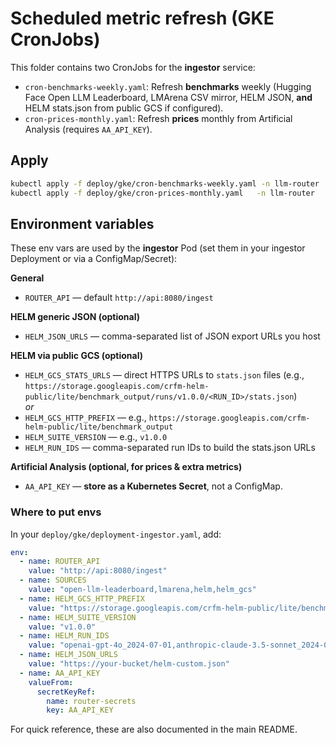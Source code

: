# Scheduled metric refresh (GKE CronJobs)

This folder contains two CronJobs for the **ingestor** service:

- `cron-benchmarks-weekly.yaml`: Refresh **benchmarks** weekly (Hugging Face Open LLM Leaderboard, LMArena CSV mirror, HELM JSON, **and** HELM stats.json from public GCS if configured).
- `cron-prices-monthly.yaml`: Refresh **prices** monthly from Artificial Analysis (requires `AA_API_KEY`).

## Apply

```bash
kubectl apply -f deploy/gke/cron-benchmarks-weekly.yaml -n llm-router
kubectl apply -f deploy/gke/cron-prices-monthly.yaml   -n llm-router
```

## Environment variables

These env vars are used by the **ingestor** Pod (set them in your ingestor Deployment or via a ConfigMap/Secret):

**General**  
- `ROUTER_API` — default `http://api:8080/ingest`

**HELM generic JSON (optional)**  
- `HELM_JSON_URLS` — comma-separated list of JSON export URLs you host

**HELM via public GCS (optional)**  
- `HELM_GCS_STATS_URLS` — direct HTTPS URLs to `stats.json` files (e.g., `https://storage.googleapis.com/crfm-helm-public/lite/benchmark_output/runs/v1.0.0/<RUN_ID>/stats.json`)  
  _or_  
- `HELM_GCS_HTTP_PREFIX` — e.g., `https://storage.googleapis.com/crfm-helm-public/lite/benchmark_output`  
- `HELM_SUITE_VERSION` — e.g., `v1.0.0`  
- `HELM_RUN_IDS` — comma-separated run IDs to build the stats.json URLs

**Artificial Analysis (optional, for prices & extra metrics)**  
- `AA_API_KEY` — **store as a Kubernetes Secret**, not a ConfigMap.

### Where to put envs

In your `deploy/gke/deployment-ingestor.yaml`, add:
```yaml
env:
  - name: ROUTER_API
    value: "http://api:8080/ingest"
  - name: SOURCES
    value: "open-llm-leaderboard,lmarena,helm,helm_gcs"
  - name: HELM_GCS_HTTP_PREFIX
    value: "https://storage.googleapis.com/crfm-helm-public/lite/benchmark_output"
  - name: HELM_SUITE_VERSION
    value: "v1.0.0"
  - name: HELM_RUN_IDS
    value: "openai-gpt-4o_2024-07-01,anthropic-claude-3.5-sonnet_2024-07-01"
  - name: HELM_JSON_URLS
    value: "https://your-bucket/helm-custom.json"
  - name: AA_API_KEY
    valueFrom:
      secretKeyRef:
        name: router-secrets
        key: AA_API_KEY
```

For quick reference, these are also documented in the main README.
